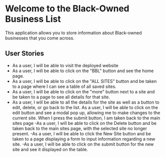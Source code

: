 # Welcome to the Black-Owned Business List

This application allows you to store information about Black-owned businesses that you come across.

## User Stories
- As a user, I will be able to visit the deployed website
- As a user, I will be able to click on the "BBL" button and see the home page.
- As a user, I will be able to click on the "ALL SITES" button and be taken to a page where I can see a table of all saved sites. 
- As a user, I will be able to click on the "more" button next to a site and be taken to a page to see all details for that site.
- As a user, I will be able to all the details for the site as well as a button to edit, delete, or go back to the list.
As a user, I will be able to click on the edit button and see a modal pop up, allowing me to make changes to the current site. When I press the submit button, I am taken back to the main sites page
-As a user, I will be able to click on the Delete button and be taken back to the main sites page, with the selected site no longer present.
-As a user, I will be able to click the New Site button and be taken to a page displaying a form to input information regarding a new site.
-As a user, I will be able to click on the submit button for the new site and see it displayed on the table. 
